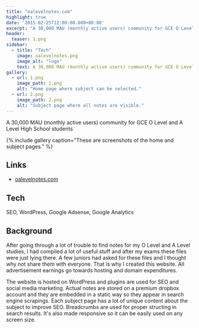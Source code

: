```yaml
---
title: "oalevelnotes.com"
highlight: true
date: '2015-02-25T12:00:00.000+08:00'
excerpt: "A 30,000 MAU (monthly active users) community for GCE O Level and A Level High School students"
header:
  teaser: 1.png
sidebar:
  - title: "Tech"
    image: oalevelnotes.png
    image_alt: "logo"
    text: A 30,000 MAU (monthly active users) community for GCE O Level and A Level High School students.
gallery:
  - url: 1.png
    image_path: 1.png
    alt: "Home page where subject can be selected."
  - url: 2.png
    image_path: 2.png
    alt: "Subject page where all notes are visible."
---
```


A 30,000 MAU (monthly active users) community for GCE O Level and A Level High School students

{% include gallery caption="These are screenshots of the home and subject pages." %}

## Links

* [oalevelnotes.com](http://oalevelnotes.com)

## Tech

SEO, WordPress, Google Adsense, Google Analytics

## Background

After going through a lot of trouble to find notes for my O Level and A Level studies, I had compiled a lot of useful stuff and after my exams these files were just lying there. A few juniors had asked for these files and I thought why not share them with everyone. That is why I created this website. All advertisement earnings go towards hosting and domain expenditures.

The website is hosted on WordPress and plugins are used for SEO and social media marketing. Actual notes are stored on a premium dropbox account and they are embedded in a static way so they appear in search engine scrapings. Each subject page has a lot of unique content about the subject to improve SEO. Breadcrumbs are used for proper structing in search results. It's also made responsive so it can be easily used on any screen size.
